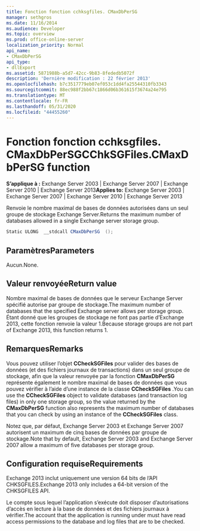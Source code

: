 ```yaml
---
title: Fonction fonction cchksgfiles. CMaxDbPerSG
manager: sethgros
ms.date: 11/16/2014
ms.audience: Developer
ms.topic: overview
ms.prod: office-online-server
localization_priority: Normal
api_name:
- CMaxDbPerSG
api_type:
- dllExport
ms.assetid: 5871988b-a5d7-42cc-9b83-8fededb5072f
description: 'Dernière modification : 22 février 2013'
ms.openlocfilehash: b7c3517779eb07ef053c1dd4fa25544310fb3343
ms.sourcegitcommit: 88ec988f2bb67c1866d06b361615f3674a24e795
ms.translationtype: MT
ms.contentlocale: fr-FR
ms.lasthandoff: 05/31/2020
ms.locfileid: "44455260"
---
```

# <a name="cchksgfilescmaxdbpersg-function"></a><span data-ttu-id="c867c-103">Fonction fonction cchksgfiles. CMaxDbPerSG</span><span class="sxs-lookup"><span data-stu-id="c867c-103">CChkSGFiles.CMaxDbPerSG function</span></span>

<span data-ttu-id="c867c-104">**S’applique à :** Exchange Server 2003 | Exchange Server 2007 | Exchange Server 2010 | Exchange Server 2013</span><span class="sxs-lookup"><span data-stu-id="c867c-104">**Applies to:** Exchange Server 2003 | Exchange Server 2007 | Exchange Server 2010 | Exchange Server 2013</span></span>
  
<span data-ttu-id="c867c-105">Renvoie le nombre maximal de bases de données autorisées dans un seul groupe de stockage Exchange Server.</span><span class="sxs-lookup"><span data-stu-id="c867c-105">Returns the maximum number of databases allowed in a single Exchange server storage group.</span></span>
  
```cs
Static ULONG  __stdcall CMaxDbPerSG  ();

```

## <a name="parameters"></a><span data-ttu-id="c867c-106">Paramètres</span><span class="sxs-lookup"><span data-stu-id="c867c-106">Parameters</span></span>

<span data-ttu-id="c867c-107">Aucun.</span><span class="sxs-lookup"><span data-stu-id="c867c-107">None.</span></span>
  
## <a name="return-value"></a><span data-ttu-id="c867c-108">Valeur renvoyée</span><span class="sxs-lookup"><span data-stu-id="c867c-108">Return value</span></span>

<span data-ttu-id="c867c-109">Nombre maximal de bases de données que le serveur Exchange Server spécifié autorise par groupe de stockage.</span><span class="sxs-lookup"><span data-stu-id="c867c-109">The maximum number of databases that the specified Exchange server allows per storage group.</span></span> <span data-ttu-id="c867c-110">Étant donné que les groupes de stockage ne font pas partie d’Exchange 2013, cette fonction renvoie la valeur 1.</span><span class="sxs-lookup"><span data-stu-id="c867c-110">Because storage groups are not part of Exchange 2013, this function returns 1.</span></span>
  
## <a name="remarks"></a><span data-ttu-id="c867c-111">Remarques</span><span class="sxs-lookup"><span data-stu-id="c867c-111">Remarks</span></span>

<span data-ttu-id="c867c-112">Vous pouvez utiliser l’objet **CCheckSGFiles** pour valider des bases de données (et des fichiers journaux de transactions) dans un seul groupe de stockage, afin que la valeur renvoyée par la fonction **CMaxDbPerSG** représente également le nombre maximal de bases de données que vous pouvez vérifier à l’aide d’une instance de la classe **CCheckSGFiles** .</span><span class="sxs-lookup"><span data-stu-id="c867c-112">You can use the **CCheckSGFiles** object to validate databases (and transaction log files) in only one storage group, so the value returned by the **CMaxDbPerSG** function also represents the maximum number of databases that you can check by using an instance of the **CCheckSGFiles** class.</span></span> 
  
<span data-ttu-id="c867c-113">Notez que, par défaut, Exchange Server 2003 et Exchange Server 2007 autorisent un maximum de cinq bases de données par groupe de stockage.</span><span class="sxs-lookup"><span data-stu-id="c867c-113">Note that by default, Exchange Server 2003 and Exchange Server 2007 allow a maximum of five databases per storage group.</span></span>
  
## <a name="requirements"></a><span data-ttu-id="c867c-114">Configuration requise</span><span class="sxs-lookup"><span data-stu-id="c867c-114">Requirements</span></span>

<span data-ttu-id="c867c-115">Exchange 2013 inclut uniquement une version 64 bits de l’API CHKSGFILES.</span><span class="sxs-lookup"><span data-stu-id="c867c-115">Exchange 2013 only includes a 64-bit version of the CHKSGFILES API.</span></span>
  
<span data-ttu-id="c867c-116">Le compte sous lequel l’application s’exécute doit disposer d’autorisations d’accès en lecture à la base de données et des fichiers journaux à vérifier.</span><span class="sxs-lookup"><span data-stu-id="c867c-116">The account that the application is running under must have read access permissions to the database and log files that are to be checked.</span></span>
  

